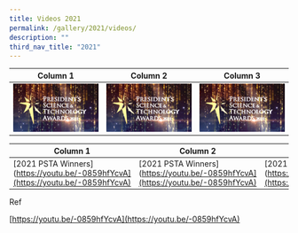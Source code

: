 ```yaml
---
title: Videos 2021
permalink: /gallery/2021/videos/
description: ""
third_nav_title: "2021"
---
```

| Column 1 | Column 2 | Column 3 |
| -------- | -------- | -------- |
|![t1](/images/Video%20Thumbnails/thumbnail-v1.png)   | ![t1](/images/Video%20Thumbnails/thumbnail-v1.png)     | ![t1](/images/Video%20Thumbnails/thumbnail-v1.png)    |


| Column 1 | Column 2 | Column 3 |
| -------- | -------- | -------- |
| [2021 PSTA Winners](https://youtu.be/-0859hfYcvA](https://youtu.be/-0859hfYcvA)   | [2021 PSTA Winners](https://youtu.be/-0859hfYcvA](https://youtu.be/-0859hfYcvA)       | [2021 PSTA Winners](https://youtu.be/-0859hfYcvA](https://youtu.be/-0859hfYcvA)       |









Ref

[https://youtu.be/-0859hfYcvA](https://youtu.be/-0859hfYcvA)